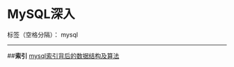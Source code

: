 ﻿# MySQL深入

标签（空格分隔）： mysql

---

##**索引**
[mysql索引背后的数据结构及算法][1]


  [1]: http://blog.codinglabs.org/articles/theory-of-mysql-index.html